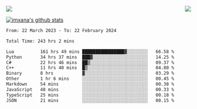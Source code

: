 <p>
  <a href="https://count.getloli.com/"><img src="https://count.getloli.com/get/@xana.readme?theme=moebooru-h"></a>
  <img src="https://weather-icon.journeyad.repl.co/@hangzhou?v=1" align="right">
</p>


<a href="https://github.com/imxana"><img align="center" src="https://github-readme-stats.vercel.app/api?username=imxana&show_icons=true&include_all_commits=true&hide_border=tru&custom_title=imxana%27s%20Github%20Stats" alt="imxana's github stats" /></a> 

<!--START_SECTION:waka-->

```txt
From: 22 March 2023 - To: 22 February 2024

Total Time: 243 hrs 2 mins

Lua          161 hrs 49 mins ████████████████▓░░░░░░░░   66.58 %
Python       34 hrs 37 mins  ███▓░░░░░░░░░░░░░░░░░░░░░   14.25 %
C#           22 hrs 46 mins  ██▒░░░░░░░░░░░░░░░░░░░░░░   09.37 %
C++          11 hrs 40 mins  █▒░░░░░░░░░░░░░░░░░░░░░░░   04.80 %
Binary       8 hrs           ▓░░░░░░░░░░░░░░░░░░░░░░░░   03.29 %
Other        1 hr 6 mins     ░░░░░░░░░░░░░░░░░░░░░░░░░   00.45 %
Markdown     54 mins         ░░░░░░░░░░░░░░░░░░░░░░░░░   00.38 %
JavaScript   48 mins         ░░░░░░░░░░░░░░░░░░░░░░░░░   00.33 %
TypeScript   25 mins         ░░░░░░░░░░░░░░░░░░░░░░░░░   00.18 %
JSON         21 mins         ░░░░░░░░░░░░░░░░░░░░░░░░░   00.15 %
```

<!--END_SECTION:waka-->
